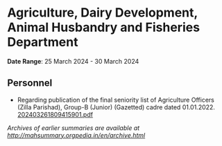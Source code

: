 # Agriculture, Dairy Development, Animal Husbandry and Fisheries Department

**Date Range**: 25 March 2024 - 30 March 2024


## Personnel
- Regarding publication of the final seniority list of Agriculture Officers (Zilla Parishad), Group-B (Junior) (Gazetted) cadre dated 01.01.2022.\
  [202403261809415901.pdf](https://gr.maharashtra.gov.in/Site/Upload/Government%20Resolutions/English/202403261809415901.pdf)


*Archives of earlier summaries are available at http://mahsummary.orgpedia.in/en/archive.html*